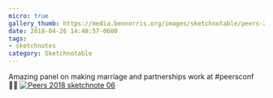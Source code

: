 ```yaml
---
micro: true
gallery_thumb: https://media.bennorris.org/images/sketchnotable/peers-2018/peers-2018-sketchnote-06.jpg
date: 2018-04-26 14:48:57-0600
tags:
- sketchnotes
category: Sketchnotable
---
```


Amazing panel on making marriage and partnerships work at #peersconf ✍🏼 [![Peers 2018 sketchnote 06](https://media.bennorris.org/images/sketchnotable/peers-2018/peers-2018-sketchnote-06.jpg)](https://media.bennorris.org/images/sketchnotable/peers-2018/peers-2018-sketchnote-06.jpg)